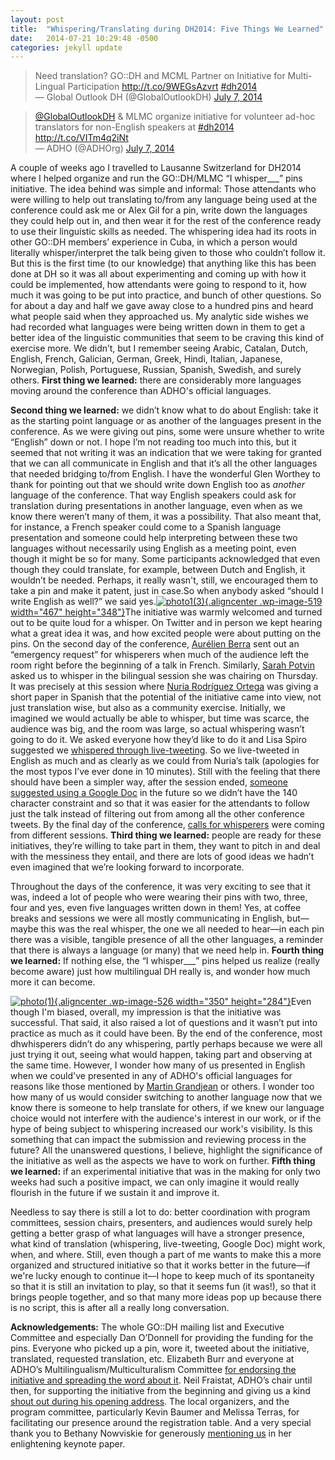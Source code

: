 ```yaml
---
layout: post
title:  "Whispering/Translating during DH2014: Five Things We Learned"
date:   2014-07-21 10:29:48 -0500
categories: jekyll update
---
```


> Need translation? GO::DH and MCML Partner on Initiative for
> Multi-Lingual Participation <http://t.co/9WEGsAzvrt>
> [\#dh2014](https://twitter.com/hashtag/dh2014?src=hash)\
> — Global Outlook DH (@GlobalOutlookDH) [July 7,
> 2014](https://twitter.com/GlobalOutlookDH/statuses/486075191748202496)

> [@GlobalOutlookDH](https://twitter.com/GlobalOutlookDH) & MLMC
> organize initiative for volunteer ad-hoc translators for non-English
> speakers at [\#dh2014](https://twitter.com/hashtag/dh2014?src=hash)
> <http://t.co/VITm4q2iNt>\
> — ADHO (@ADHOrg) [July 7,
> 2014](https://twitter.com/ADHOrg/statuses/486065957597872128)

A couple of weeks ago I travelled to Lausanne Switzerland for DH2014
where I helped organize and run the GO::DH/MLMC “I whisper\_\_\_” pins
initiative. The idea behind was simple and informal: Those attendants
who were willing to help out translating to/from any language being used
at the conference could ask me or Alex Gil for a pin, write down the
languages they could help out in, and then wear it for the rest of the
conference ready to use their linguistic skills as needed. The
whispering idea had its roots in other GO::DH members’ experience in
Cuba, in which a person would literally whisper/interpret the talk being
given to those who couldn’t follow it. But this is the first time (to
our knowledge) that anything like this has been done at DH so it was all
about experimenting and coming up with how it could be implemented, how
attendants were going to respond to it, how much it was going to be put
into practice, and bunch of other questions. So for about a day and half
we gave away close to a hundred pins and heard what people said when
they approached us. My analytic side wishes we had recorded what
languages were being written down in them to get a better idea of the
linguistic communities that seem to be craving this kind of exercise
more. We didn’t, but I remember seeing Arabic, Catalan, Dutch, English,
French, Galician, German, Greek, Hindi, Italian, Japanese, Norwegian,
Polish, Portuguese, Russian, Spanish, Swedish, and surely others.
**First thing we learned:** there are considerably more languages moving
around the conference than ADHO's official languages.

**Second thing we learned:** we didn’t know what to do about English:
take it as the starting point language or as another of the languages
present in the conference. As we were giving out pins, some were unsure
whether to write “English” down or not. I hope I’m not reading too much
into this, but it seemed that not writing it was an indication that we
were taking for granted that we can all communicate in English and that
it’s all the other languages that needed bridging to/from English. I
have the wonderful Glen Worthey to thank for pointing out that we should
write down English too as *another* language of the conference. That way
English speakers could ask for translation during presentations in
another language, even when as we know there weren’t many of them, it
was a possibility. That also meant that, for instance, a French speaker
could come to a Spanish language presentation and someone could help
interpreting between these two languages without necessarily using
English as a meeting point, even though it might be so for many. Some
participants acknowledged that even though they could translate, for
example, between Dutch and English, it wouldn’t be needed. Perhaps, it
really wasn't, still, we encouraged them to take a pin and make it
patent, just in case.So when anybody asked “should I write English as
well?” we said
yes.[![photo1(3)](%7B%7B%20site.baseurl%20%7D%7D/assets/photo13.jpg?w=1024&h=764){.aligncenter
.wp-image-519 width="467"
height="348"}](http://elikaortegadotnet.files.wordpress.com/2014/07/photo13.jpg)The
initiative was warmly welcomed and turned out to be quite loud for a
whisper. On Twitter and in person we kept hearing what a great idea it
was, and how excited people were about putting on the pins. On the
second day of the conference, [Aurélien
Berra](https://twitter.com/aurelberra/status/486785387655073792) sent
out an “emergency request” for whisperers when much of the audience left
the room right before the beginning of a talk in French. Similarly,
[Sarah Potvin](https://twitter.com/sp_meta/status/487151080162480128)
asked us to whisper in the bilingual session she was chairing on
Thursday. It was precisely at this session where [Nuria Rodríguez
Ortega](https://twitter.com/gworthey/status/487177838823759872) was
giving a short paper in Spanish that the potential of the initiative
came into view, not just translation wise, but also as a community
exercise. Initially, we imagined we would actually be able to whisper,
but time was scarce, the audience was big, and the room was large, so
actual whispering wasn’t going to do it. We asked everyone how they’d
like to do it and Lisa Spiro suggested we [whispered through
live-tweeting](https://twitter.com/sp_meta/status/487178008600780801).
So we live-tweeted in English as much and as clearly as we could from
Nuria’s talk (apologies for the most typos I’ve ever done in 10
minutes). Still with the feeling that there should have been a simpler
way, after the session ended, [someone suggested using a Google
Doc](https://twitter.com/sp_meta/status/487178477960179712) in the
future so we didn’t have the 140 character constraint and so that it was
easier for the attendants to follow just the talk instead of filtering
out from among all the other conference tweets. By the final day of the
conference, [calls for
whisperers](https://twitter.com/elikaortega/status/487502301461245952)
were coming from different sessions. **Third thing we learned:** people
are ready for these initiatives, they’re willing to take part in them,
they want to pitch in and deal with the messiness they entail, and there
are lots of good ideas we hadn’t even imagined that we’re looking
forward to incorporate.

Throughout the days of the conference, it was very exciting to see that
it was, indeed a lot of people who were wearing their pins with two,
three, four and yes, even five languages written down in them! Yes, at
coffee breaks and sessions we were all mostly communicating in English,
but––maybe this was the real whisper, the one we all needed to hear––in
each pin there was a visible, tangible presence of all the other
languages, a reminder that there is always a language (or many) that we
need help in. **Fourth thing we learned:** If nothing else, the “I
whisper\_\_\_” pins helped us realize (really become aware) just how
multilingual DH really is, and wonder how much more it can become.

[![photo(1)](%7B%7B%20site.baseurl%20%7D%7D/assets/photo1.jpg?w=1024&h=830){.aligncenter
.wp-image-526 width="350"
height="284"}](http://elikaortegadotnet.files.wordpress.com/2014/07/photo1.jpg)Even
though I'm biased, overall, my impression is that the initiative was
successful. That said, it also raised a lot of questions and it wasn’t
put into practice as much as it could have been. By the end of the
conference, most dhwhisperers didn’t do any whispering, partly perhaps
because we were all just trying it out, seeing what would happen, taking
part and observing at the same time. However, I wonder how many of us
presented in English when we could've presented in any of ADHO's
official languages for reasons like those mentioned by [Martin
Grandjean](http://www.martingrandjean.ch/multilinguisme-dans-la-science-dh2014/)
or others. I wonder too how many of us would consider switching to
another language now that we know there is someone to help translate for
others, if we knew our language choice would not interfere with the
audience's interest in our work, or if the hype of being subject to
whispering increased our work's visibility. Is this something that can
impact the submission and reviewing process in the future? All the
unanswered questions, I believe, highlight the significance of the
initiative as well as the aspects we have to work on further. **Fifth
thing we learned:** if an experimental initiative that was in the making
for only two weeks had such a positive impact, we can only imagine it
would really flourish in the future if we sustain it and improve it.

Needless to say there is still a lot to do: better coordination with
program committees, session chairs, presenters, and audiences would
surely help getting a better grasp of what languages will have a
stronger presence, what kind of translation (whispering, live-tweeting,
Google Doc) might work, when, and where. Still, even though a part of me
wants to make this a more organized and structured initiative so that it
works better in the future––if we're lucky enough to continue it––I hope
to keep much of its spontaneity so that it is still an invitation to
play, so that it seems fun (it was!), so that it brings people together,
and so that many more ideas pop up because there is no script, this is
after all a really long conversation.

**Acknowledgements:** The whole GO::DH mailing list and Executive
Committee and especially Dan O’Donnell for providing the funding for the
pins. Everyone who picked up a pin, wore it, tweeted about the
initiative, translated, requested translation, etc. Elizabeth Burr and
everyone at ADHO’s Multilingualism/Multiculturalism Committee [for
endorsing the initiative and spreading the word about
it](http://adho.org/announcements/2014/godh-and-mcml-partner-initiative-multi-lingual-participation).
Neil Fraistat, ADHO’s chair until then, for supporting the initiative
from the beginning and giving us a kind [shout out during his opening
address](http://adho.org/announcements/2014/adho-chair-neil-fraistat-welcomes-dh-2014-participants).
The local organizers, and the program committee, particularly Kevin
Baumer and Melissa Terras, for facilitating our presence around the
registration table. And a very special thank you to Bethany Nowviskie
for generously [mentioning us](http://nowviskie.org/2014/anthropocene/)
in her enlightening keynote paper.
